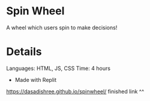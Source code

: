 # Spin Wheel

A wheel which users spin to make decisions!

# Details
Languages: HTML, JS, CSS
Time: 4 hours
- Made with Replit


https://dasadishree.github.io/spinwheel/
finished link ^^
